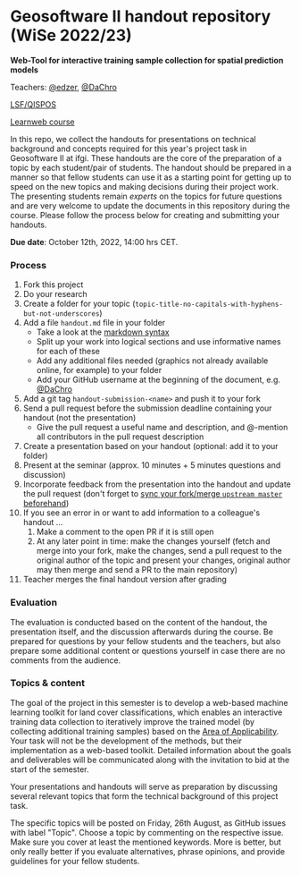 # Geosoftware II handout repository (WiSe 2022/23)

**Web-Tool for interactive training sample collection for spatial prediction models**

Teachers: [@edzer](http://github.com/edzer/), [@DaChro](https://github.com/DaChro)

[LSF/QISPOS](https://studium.uni-muenster.de/qisserver/rds?state=verpublish&status=init&vmfile=no&publishid=372836&moduleCall=webInfo&publishConfFile=webInfo&publishSubDir=veranstaltung)

[Learnweb course](https://www.uni-muenster.de/LearnWeb/learnweb2/course/view.php?id=63231)


In this repo, we collect the handouts for presentations on technical background and concepts required for this year's project task in Geosoftware II at ifgi. 
These handouts are the core of the preparation of a topic by each student/pair of students.
The handout should be prepared in a manner so that fellow students can use it as a starting point for getting up to speed on the new topics and making decisions during their project work.
The presenting students remain _experts_ on the topics for future questions and are very welcome to update the documents in this repository during the course.
Please follow the process below for creating and submitting your handouts.

**Due date**: October 12th, 2022, 14:00 hrs CET.

### Process

1. Fork this project
1. Do your research
1. Create a folder for your topic (`topic-title-no-capitals-with-hyphens-but-not-underscores`)
1. Add a file `handout.md` file in your folder
    * Take a look at the [markdown syntax](https://guides.github.com/features/mastering-markdown/)
    * Split up your work into logical sections and use informative names for each of these
    * Add any additional files needed (graphics not already available online, for example) to your folder
    * Add your GitHub username at the beginning of the document, e.g. [@DaChro](https://github.com/DaChro)
1. Add a git tag `handout-submission-<name>` and push it to your fork
1. Send a pull request before the submission deadline containing your handout (not the presentation)
    * Give the pull request a useful name and description, and @-mention all contributors in the pull request description
1. Create a presentation based on your handout (optional: add it to your folder)
1. Present at the seminar (approx. 10 minutes + 5 minutes questions and discussion)
1. Incorporate feedback from the presentation into the handout and update the pull request (don't forget to [sync your fork/merge `upstream master` beforehand](https://help.github.com/articles/syncing-a-fork/))
1. If you see an error in or want to add information to a colleague's handout ...
    1. Make a comment to the open PR if it is still open
    1. At any later point in time: make the changes yourself (fetch and merge into your fork, make the changes, send a pull request to the original author of the topic and present your changes, original author may then merge and send a PR to the main repository)
1. Teacher merges the final handout version after grading

### Evaluation

The evaluation is conducted based on the content of the handout, the presentation itself, and the discussion afterwards during the course.
Be prepared for questions by your fellow students and the teachers, but also prepare some additional content or questions yourself in case there are no comments from the audience.

### Topics & content

The goal of the project in this semester is to develop a web-based machine learning toolkit for land cover classifications, which enables an interactive training data collection to iteratively improve the trained model (by collecting additional training samples) based on the [Area of Applicability](https://besjournals.onlinelibrary.wiley.com/doi/10.1111/2041-210X.13650). Your task will not be the development of the methods, but their implementation as a web-based toolkit. Detailed information about the goals and deliverables will be communicated along with the invitation to bid at the start of the semester. 

Your presentations and handouts will serve as preparation by discussing several relevant topics that form the technical background of this project task. 

The specific topics will be posted on Friday, 26th August, as GitHub issues with label "Topic". Choose a topic by commenting on the respective issue. Make sure you cover at least the mentioned keywords. More is better, but only really better if you evaluate alternatives, phrase opinions, and provide guidelines for your fellow students.


